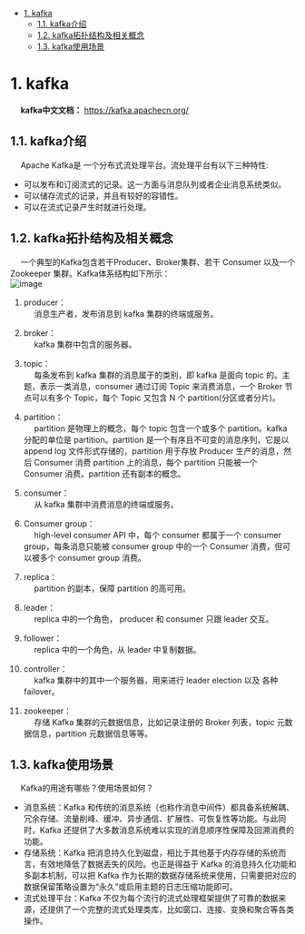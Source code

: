 <!-- TOC -->

- [1. kafka](#1-kafka)
    - [1.1. kafka介绍](#11-kafka介绍)
    - [1.2. kafka拓扑结构及相关概念](#12-kafka拓扑结构及相关概念)
    - [1.3. kafka使用场景](#13-kafka使用场景)

<!-- /TOC -->

<!-- 

《Kafka成神之路》- 索引类型
https://mp.weixin.qq.com/s/QPHPugWlbfeh8HhQvELSSQ

-->

# 1. kafka
&emsp; **kafka中文文档：** https://kafka.apachecn.org/  

## 1.1. kafka介绍  
&emsp; Apache Kafka是 一个分布式流处理平台。流处理平台有以下三种特性:

* 可以发布和订阅流式的记录。这一方面与消息队列或者企业消息系统类似。
* 可以储存流式的记录，并且有较好的容错性。
* 可以在流式记录产生时就进行处理。 

## 1.2. kafka拓扑结构及相关概念  
&emsp; 一个典型的Kafka包含若干Producer、Broker集群、若干 Consumer 以及一个 Zookeeper 集群。Kafka体系结构如下所示：  
![image](https://gitee.com/wt1814/pic-host/raw/master/images/microService/mq/kafka/kafka-3.png)  

1. producer：  
&emsp; 消息生产者，发布消息到 kafka 集群的终端或服务。  
2. broker：  
&emsp; kafka 集群中包含的服务器。
3. topic：  
&emsp; 每条发布到 kafka 集群的消息属于的类别，即 kafka 是面向 topic 的。主题，表示一类消息，consumer 通过订阅 Topic 来消费消息，一个 Broker 节点可以有多个 Topic，每个 Topic 又包含 N 个 partition(分区或者分片)。    
4. partition：  
&emsp; partition 是物理上的概念，每个 topic 包含一个或多个 partition。kafka 分配的单位是 partition。partition 是一个有序且不可变的消息序列，它是以 append log 文件形式存储的，partition 用于存放 Producer 生产的消息，然后 Consumer 消费 partition 上的消息，每个 partition 只能被一个 Consumer 消费。partition 还有副本的概念。    

5. consumer：  
&emsp; 从 kafka 集群中消费消息的终端或服务。  
6. Consumer group：  
&emsp; high-level consumer API 中，每个 consumer 都属于一个 consumer group，每条消息只能被 consumer group 中的一个 Consumer 消费，但可以被多个 consumer group 消费。  
7. replica：  
&emsp; partition 的副本，保障 partition 的高可用。  
8. leader：  
&emsp; replica 中的一个角色， producer 和 consumer 只跟 leader 交互。  
9. follower：  
&emsp; replica 中的一个角色，从 leader 中复制数据。  
10. controller：  
&emsp; kafka 集群中的其中一个服务器，用来进行 leader election 以及 各种 failover。  
11. zookeeper：  
&emsp; 存储 Kafka 集群的元数据信息，比如记录注册的 Broker 列表，topic 元数据信息，partition 元数据信息等等。   

## 1.3. kafka使用场景  
&emsp; Kafka的用途有哪些？使用场景如何？  

* 消息系统：Kafka 和传统的消息系统（也称作消息中间件）都具备系统解耦、冗余存储、流量削峰、缓冲、异步通信、扩展性、可恢复性等功能。与此同时，Kafka 还提供了大多数消息系统难以实现的消息顺序性保障及回溯消费的功能。
* 存储系统：Kafka 把消息持久化到磁盘，相比于其他基于内存存储的系统而言，有效地降低了数据丢失的风险。也正是得益于 Kafka 的消息持久化功能和多副本机制，可以把 Kafka 作为长期的数据存储系统来使用，只需要把对应的数据保留策略设置为“永久”或启用主题的日志压缩功能即可。
* 流式处理平台：Kafka 不仅为每个流行的流式处理框架提供了可靠的数据来源，还提供了一个完整的流式处理类库，比如窗口、连接、变换和聚合等各类操作。



<!-- 
全网最通俗易懂的 Kafka 入门
https://mp.weixin.qq.com/s?__biz=Mzg2MjEwMjI1Mg==&mid=2247490770&idx=2&sn=1008bcdaed680ed1413e2ead6320bec0&chksm=ce0dab51f97a224771a468245ed4f99f338a51a97505f2e78790cc8a6360f4f22c5e4f07cca2&mpshare=1&scene=1&srcid=&sharer_sharetime=1575464964037&sharer_shareid=b256218ead787d58e0b58614a973d00d&key=e2a6a5ccea4b8ce41e290743b191d123754ef664941f31b9abdbdf28c289f875664f750548bc9da8bbbbabbeaa6a6d5fbb9efc00d2f33e693de36420dd87f9348fb89d058eb4d5ccbcfd806790431b8e&ascene=1&uin=MTE1MTYxNzY2MQ%3D%3D&devicetype=Windows+10&version=62070158&lang=zh_CN&exportkey=AQTbt4i1KPDzS6vieYS4x5I%3D&pass_ticket=UIzvXMBOSWKDgIz4M7cQoxQ548Mbvo9Oik9jB6kaYK60loRzg3FsHZUpAHYbC4%2By
-->

